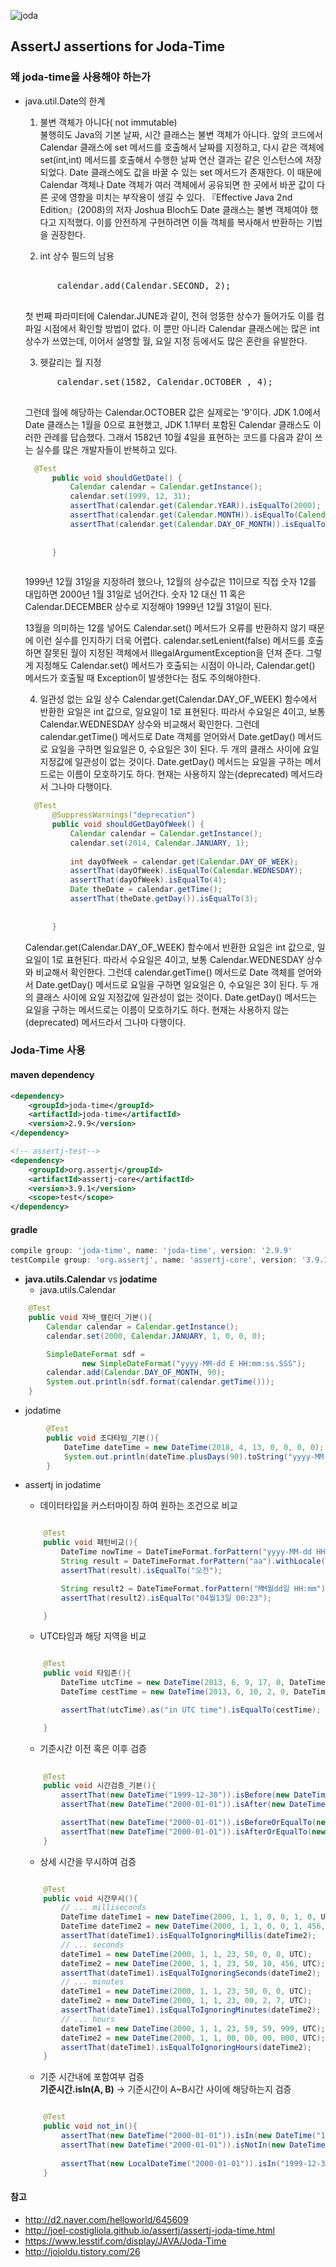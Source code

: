 ![joda](./img/joda.jpg)



## AssertJ assertions for Joda-Time





### 왜 joda-time을 사용해야 하는가
- java.util.Date의 한계
    1. 불변 객체가 아니다( not immutable) <br>
    불행히도 Java의 기본 날짜, 시간 클래스는 불변 객체가 아니다. 앞의 코드에서 Calendar 클래스에 set 메서드를 호출해서 날짜를 지정하고, 다시 같은 객체에 set(int,int) 메서드를 호출해서 수행한 날짜 연산 결과는 같은 인스턴스에 저장되었다. Date 클래스에도 값을 바꿀 수 있는 set 메서드가 존재한다. 이 때문에 Calendar 객체나 Date 객체가 여러 객체에서 공유되면 한 곳에서 바꾼 값이 다른 곳에 영향을 미치는 부작용이 생길 수 있다. 『Effective Java 2nd Edition』(2008)의 저자 Joshua Bloch도 Date 클래스는 불변 객체여야 했다고 지적했다.
    이를 안전하게 구현하려면 이들 객체를 복사해서 반환하는 기법을 권장한다.
       
    2. int 상수 필드의 남용
    <pre> 
        calendar.add(Calendar.SECOND, 2);
    </pre>
    
    첫 번째 파라미터에 Calendar.JUNE과 같이, 전혀 엉뚱한 상수가 들어가도 이를 컴파일 시점에서 확인할 방법이 없다. 이 뿐만 아니라 Calendar 클래스에는 많은 int 상수가 쓰였는데, 이어서 설명할 월, 요일 지정 등에서도 많은 혼란을 유발한다.
    
    3. 헷갈리는 월 지정
    <pre>
        calendar.set(1582, Calendar.OCTOBER , 4);
    </pre>
    
    그런데 월에 해당하는 Calendar.OCTOBER 값은 실제로는 '9'이다. JDK 1.0에서 Date 클래스는 1월을 0으로 표현했고, JDK 1.1부터 포함된 Calendar 클래스도 이러한 관례를 답습했다. 그래서 1582년 10월 4일을 표현하는 코드를 다음과 같이 쓰는 실수를 많은 개발자들이 반복하고 있다.
    
    ~~~java
      @Test
          public void shouldGetDate() {
              Calendar calendar = Calendar.getInstance();
              calendar.set(1999, 12, 31);
              assertThat(calendar.get(Calendar.YEAR)).isEqualTo(2000);
              assertThat(calendar.get(Calendar.MONTH)).isEqualTo(Calendar.JANUARY);
              assertThat(calendar.get(Calendar.DAY_OF_MONTH)).isEqualTo(31);
      
                  
          }
      
    ~~~
    
    1999년 12월 31일을 지정하려 했으나, 12월의 상수값은 11이므로 직접 숫자 12를 대입하면 2000년 1월 31일로 넘어간다. 숫자 12 대신 11 혹은 Calendar.DECEMBER 상수로 지정해야 1999년 12월 31일이 된다.
          
    13월을 의미하는 12를 넣어도 Calendar.set() 메서드가 오류를 반환하지 않기 때문에 이런 실수를 인지하기 더욱 어렵다. calendar.setLenient(false)
    메서드를 호출하면 잘못된 월이 지정된 객체에서 IllegalArgumentException을 던져 준다. 그렇게 지정해도 Calendar.set() 메서드가 호출되는 시점이 아니라,
    Calendar.get() 메서드가 호출될 때 Exception이 발생한다는 점도 주의해야한다.
    
    4. 일관성 없는 요일 상수
    Calendar.get(Calendar.DAY_OF_WEEK) 함수에서 반환한 요일은 int 값으로, 일요일이 1로 표현된다. 따라서 수요일은 4이고, 보통 Calendar.WEDNESDAY 상수와 비교해서 확인한다. 그런데 calendar.getTime() 메서드로 Date 객체를 얻어와서 Date.getDay() 메서드로 요일을 구하면 일요일은 0, 수요일은 3이 된다. 두 개의 클래스 사이에 요일 지정값에 일관성이 없는 것이다.
    Date.getDay() 메서드는 요일을 구하는 메서드로는 이름이 모호하기도 하다. 현재는 사용하지 않는(deprecated) 메서드라서 그나마 다행이다.
    
    ~~~java
      @Test
          @SuppressWarnings("deprecation")
          public void shouldGetDayOfWeek() {
              Calendar calendar = Calendar.getInstance();
              calendar.set(2014, Calendar.JANUARY, 1);
      
              int dayOfWeek = calendar.get(Calendar.DAY_OF_WEEK);
              assertThat(dayOfWeek).isEqualTo(Calendar.WEDNESDAY);
              assertThat(dayOfWeek).isEqualTo(4);
              Date theDate = calendar.getTime();
              assertThat(theDate.getDay()).isEqualTo(3);
      
              
          }
    ~~~
    
    Calendar.get(Calendar.DAY_OF_WEEK) 함수에서 반환한 요일은 int 값으로, 일요일이 1로 표현된다. 따라서 수요일은 4이고, 보통 Calendar.WEDNESDAY 상수와 비교해서 확인한다. 그런데 calendar.getTime() 메서드로 Date 객체를 얻어와서 Date.getDay() 메서드로 요일을 구하면 일요일은 0, 수요일은 3이 된다. 두 개의 클래스 사이에 요일 지정값에 일관성이 없는 것이다.
    Date.getDay() 메서드는 요일을 구하는 메서드로는 이름이 모호하기도 하다. 현재는 사용하지 않는(deprecated) 메서드라서 그나마 다행이다.

### Joda-Time 사용


#### maven dependency
~~~xml
<dependency>
    <groupId>joda-time</groupId>
    <artifactId>joda-time</artifactId>
    <version>2.9.9</version>
</dependency>

<!-- assertj-test-->
<dependency>
    <groupId>org.assertj</groupId>
    <artifactId>assertj-core</artifactId>
    <version>3.9.1</version>
    <scope>test</scope>
</dependency>

~~~

#### gradle
~~~groovy
compile group: 'joda-time', name: 'joda-time', version: '2.9.9' 
testCompile group: 'org.assertj', name: 'assertj-core', version: '3.9.1'
~~~

- **java.utils.Calendar** vs **jodatime**
    - java.utils.Calendar
~~~java
    @Test
    public void 자바_캘린더_기본(){
        Calendar calendar = Calendar.getInstance();
        calendar.set(2000, Calendar.JANUARY, 1, 0, 0, 0);

        SimpleDateFormat sdf =
                new SimpleDateFormat("yyyy-MM-dd E HH:mm:ss.SSS");
        calendar.add(Calendar.DAY_OF_MONTH, 90);
        System.out.println(sdf.format(calendar.getTime()));
    }
~~~

   - jodatime
~~~java
        @Test
        public void 조다타임_기본(){
            DateTime dateTime = new DateTime(2018, 4, 13, 0, 0, 0, 0);
            System.out.println(dateTime.plusDays(90).toString("yyyy-MM-dd E HH:mm:ss.SSS"));
        }
~~~~



- assertj in jodatime

    - 데이터타입을 커스터마이징 하여 원하는 조건으로 비교
    ~~~java
    
        @Test
        public void 패턴비교(){
            DateTime nowTime = DateTimeFormat.forPattern("yyyy-MM-dd HH:mm:ss").parseDateTime("2018-04-13 00:23:54");
            String result = DateTimeFormat.forPattern("aa").withLocale(new Locale("ko")).print(nowTime);
            assertThat(result).isEqualTo("오전");
    
            String result2 = DateTimeFormat.forPattern("MM월dd일 HH:mm").withLocale(new Locale("ko")).print(nowTime);
            assertThat(result2).isEqualTo("04월13일 00:23");
    
        }
    
    ~~~

    - UTC타임과 해당 지역을 비교
    ~~~java
    
        @Test
        public void 타임존(){
            DateTime utcTime = new DateTime(2013, 6, 9, 17, 0, DateTimeZone.UTC);
            DateTime cestTime = new DateTime(2013, 6, 10, 2, 0, DateTimeZone.forID("Asia/Seoul"));
    
            assertThat(utcTime).as("in UTC time").isEqualTo(cestTime);
    
        }

    ~~~
    
    - 기준시간 이전 혹은 이후 검증 
    ~~~java
        
        @Test
        public void 시간검증_기본(){
            assertThat(new DateTime("1999-12-30")).isBefore(new DateTime("2000-01-01"));
            assertThat(new DateTime("2000-01-01")).isAfter(new DateTime("1999-12-30"));
    
            assertThat(new DateTime("2000-01-01")).isBeforeOrEqualTo(new DateTime("2000-01-01"));
            assertThat(new DateTime("2000-01-01")).isAfterOrEqualTo(new DateTime("2000-01-01"));
        }
    
    ~~~

    - 상세 시간을 무시하여 검증
    ~~~java
    
        @Test
        public void 시간무시(){
            // ... milliseconds
            DateTime dateTime1 = new DateTime(2000, 1, 1, 0, 0, 1, 0, UTC);
            DateTime dateTime2 = new DateTime(2000, 1, 1, 0, 0, 1, 456, UTC);
            assertThat(dateTime1).isEqualToIgnoringMillis(dateTime2);
            // ... seconds
            dateTime1 = new DateTime(2000, 1, 1, 23, 50, 0, 0, UTC);
            dateTime2 = new DateTime(2000, 1, 1, 23, 50, 10, 456, UTC);
            assertThat(dateTime1).isEqualToIgnoringSeconds(dateTime2);
            // ... minutes
            dateTime1 = new DateTime(2000, 1, 1, 23, 50, 0, 0, UTC);
            dateTime2 = new DateTime(2000, 1, 1, 23, 00, 2, 7, UTC);
            assertThat(dateTime1).isEqualToIgnoringMinutes(dateTime2);
            // ... hours
            dateTime1 = new DateTime(2000, 1, 1, 23, 59, 59, 999, UTC);
            dateTime2 = new DateTime(2000, 1, 1, 00, 00, 00, 000, UTC);
            assertThat(dateTime1).isEqualToIgnoringHours(dateTime2);
        }
    
    ~~~

    - 기준 시간내에 포함여부 검증 
    <br/> **기준시간.isIn(A, B)** -> 기준시간이 A~B시간 사이에 해당하는지 검증 
    ~~~java
    
        @Test
        public void not_in(){
            assertThat(new DateTime("2000-01-01")).isIn(new DateTime("1999-12-22"), new DateTime("2000-01-01")); //A~B까지의 시간안에 포함
            assertThat(new DateTime("2000-01-01")).isNotIn(new DateTime("1999-12-31"), new DateTime("2000-01-02")); //B가 기준 날짜보다 크므로 not in 임
            
            assertThat(new LocalDateTime("2000-01-01")).isIn("1999-12-31", "2000-01-01").isNotIn("1999-12-31", "2000-01-02");
        }
    
    ~~~

#### 참고 
- http://d2.naver.com/helloworld/645609
- http://joel-costigliola.github.io/assertj/assertj-joda-time.html
- https://www.lesstif.com/display/JAVA/Joda-Time
- http://jojoldu.tistory.com/26
